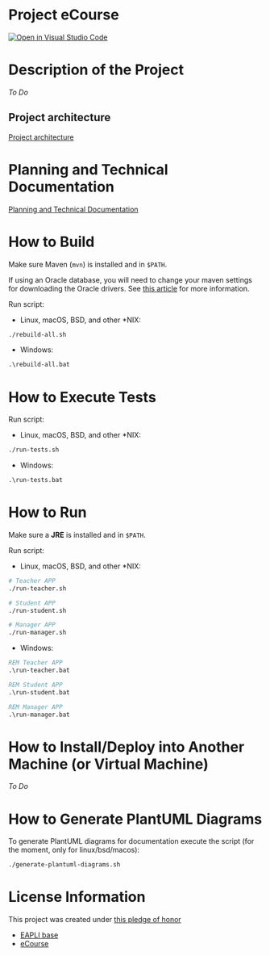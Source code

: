 Project eCourse
===============

[![Open in Visual Studio Code](https://classroom.github.com/assets/open-in-vscode-c66648af7eb3fe8bc4f294546bfd86ef473780cde1dea487d3c4ff354943c9ae.svg)](https://classroom.github.com/online_ide?assignment_repo_id=10488103&assignment_repo_type=AssignmentRepo)


# Description of the Project

*To Do*

## Project architecture

[Project architecture](./architecture.md)

# Planning and Technical Documentation

[Planning and Technical Documentation](docs/readme.md)

# How to Build

Make sure Maven (`mvn`) is installed and in `$PATH`.

If using an Oracle database, you will need to change your maven settings for
downloading the Oracle drivers. See [this article](https://blogs.oracle.com/dev2dev/entry/how_to_get_oracle_jdbc#settings) for more information.

Run script:

- Linux, macOS, BSD, and other *NIX:
```bash
./rebuild-all.sh
```

- Windows:
```bat
.\rebuild-all.bat
```


# How to Execute Tests

Run script:

- Linux, macOS, BSD, and other *NIX:
```bash
./run-tests.sh
```

- Windows:
```bat
.\run-tests.bat
```


# How to Run

Make sure a **JRE** is installed and in `$PATH`.

Run script:

- Linux, macOS, BSD, and other *NIX:
```bash
# Teacher APP
./run-teacher.sh

# Student APP
./run-student.sh

# Manager APP
./run-manager.sh
```

- Windows:
```bat
REM Teacher APP
.\run-teacher.bat

REM Student APP
.\run-student.bat

REM Manager APP
.\run-manager.bat
```


# How to Install/Deploy into Another Machine (or Virtual Machine)

*To Do*

# How to Generate PlantUML Diagrams

To generate PlantUML diagrams for documentation execute the script (for the moment, only for linux/bsd/macos):

```bash
./generate-plantuml-diagrams.sh
```

# License Information

This project was created under [this pledge of honor](./pledge_of_honor.md)

- [EAPLI base](./LICENSE.eapli_base)
- [eCourse](./LICENSE)
